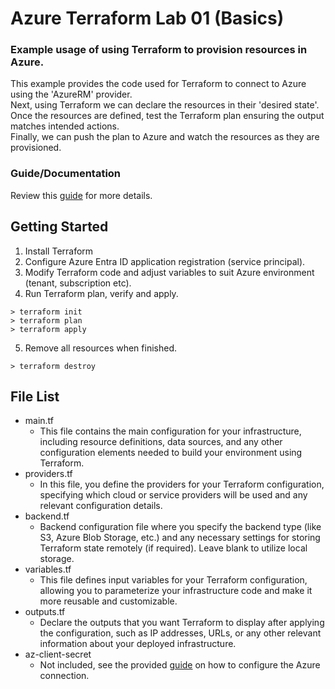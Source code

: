 # Azure Terraform Lab 01 (Basics)
### Example usage of using Terraform to provision resources in Azure.
This example provides the code used for Terraform to connect to Azure using the 'AzureRM' provider.  
Next, using Terraform we can declare the resources in their 'desired state'.  
Once the resources are defined, test the Terraform plan ensuring the output matches intended actions.  
Finally, we can push the plan to Azure and watch the resources as they are provisioned.  

### Guide/Documentation
Review this [guide](docs/Azure_Terraform_Lab01-Basics_Guide.md) for more details. 

## Getting Started
1. Install Terraform
2. Configure Azure Entra ID application registration (service principal). 
3. Modify Terraform code and adjust variables to suit Azure environment (tenant, subscription etc). 
4. Run Terraform plan, verify and apply.

```
> terraform init
> terraform plan
> terraform apply
```

5. Remove all resources when finished.

```
> terraform destroy
```

## File List
* main.tf
    - This file contains the main configuration for your infrastructure, including resource definitions, data sources, and any other configuration elements needed to build your environment using Terraform.
* providers.tf
    - In this file, you define the providers for your Terraform configuration, specifying which cloud or service providers will be used and any relevant configuration details.
* backend.tf
    - Backend configuration file where you specify the backend type (like S3, Azure Blob Storage, etc.) and any necessary settings for storing Terraform state remotely (if required). Leave blank to utilize local storage. 
* variables.tf
    - This file defines input variables for your Terraform configuration, allowing you to parameterize your infrastructure code and make it more reusable and customizable.
* outputs.tf
    - Declare the outputs that you want Terraform to display after applying the configuration, such as IP addresses, URLs, or any other relevant information about your deployed infrastructure.
* az-client-secret
    - Not included, see the provided [guide](docs/Azure_Terraform_Lab01-Basics_Guide.md) on how to configure the Azure connection.
